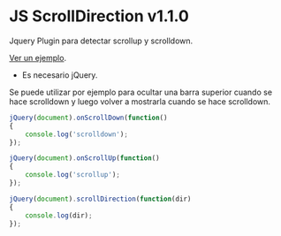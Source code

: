 # JS ScrollDirection v1.1.0

Jquery Plugin para detectar scrollup y scrolldown.

[Ver un ejemplo](https://rawgit.com/alejoasotelo/scrolldirection/master/example/index.html "Ver el ejemplo").

* Es necesario jQuery.

Se puede utilizar por ejemplo para ocultar una barra superior cuando se hace scrolldown y luego volver a mostrarla cuando se hace scrolldown.

```javascript
jQuery(document).onScrollDown(function()
{
	console.log('scrolldown');
});

jQuery(document).onScrollUp(function()
{
	console.log('scrollup');
});

jQuery(document).scrollDirection(function(dir)
{
	console.log(dir);
});
```

